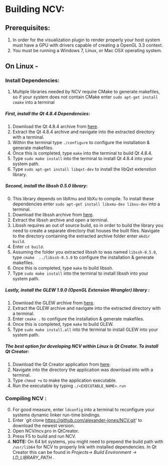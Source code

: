 Building NCV:
=============

Prerequisites:
--------------

1. In order for the visualization plugin to render properly your host system must have a GPU with drivers capable of
creating a OpenGL 3.3 context.
2. You must be running a Windows 7, Linux, or Mac OSX operating system.

On Linux - 
----------

### Install Dependencies:

1. Multiple libraries needed by NCV require CMake to generate makefiles, so if your system does not contain CMake
enter `sudo apt-get install cmake` into a terminal

##### First, install the Qt 4.8.4 Dependencies:

1. Download the Qt 4.8.4 archive from [here](http://qt-project.org/downloads). 
2. Extract the  Qt 4.8.4  archive and navigate into the extracted directory with a terminal.
3. Within the terminal type `./configure` to configure the installation & generate makefiles.
4. Once this is completed, type `make` into the terminal to build Qt 4.8.4.
5. Type `sudo make install` into the terminal to install Qt 4.8.4 into your system path.
6. Type `sudo apt-get install libqxt-dev` to install the libQxt extenstion library.

#####  Second, install the libssh 0.5.0 library:

0. This library depends on libXmu and libXu to compile. To install these dependencies
enter `sudo apt-get install libxmu-dev libxu-dev` into a terminal.
1. Download the libssh archive from [here](http://www.libssh.org/files/0.5/). 
2. Extract the  libssh  archive and open a terminal.
3. Libssh requires an out of source build, so in order to build the library you need to create
a separate directory that houses the built files. Navigate to the directory containing the extracted archive 
folder enter `mkdir build`.
4. Enter `cd build`.
5. Assuming the folder you extracted libssh to was named `libssh-0.5.0`, type `cmake  ../libssh-0.5.0` to 
configure the installation & generate makefiles.
6. Once this is completed, type `make` to build libssh.
7. Type `sudo make install` into the terminal to install libssh into your system path.

##### Lastly, install the GLEW 1.9.0 (OpenGL Extension Wrangler) library :

1. Download the GLEW archive from [here](http://www.libssh.org/files/0.5/). 
2. Extract the GLEW  archive and navigate into the extracted directory with a terminal.
3. Enter `cmake .` to  configure the installation & generate makefiles.
6. Once this is completed, type `make` to build GLEW.
7. Type `sudo make install.all` into the terminal to install GLEW into your system path.

##### The best option for developing NCV within Linux is Qt Creator. To install Qt Creator:
1. Download the Qt Creator application from [here](http://qt-project.org/downloads). 
2. Navigate into the directory the application was download into with a terminal.
3. Type `chmod +x` to make the application executable.
4. Run the executable by typing `./<EXECUTABLE_NAME>.run `

### Compiling NCV :
0. For good measure, enter `ldconfig` into a terminal to reconfigure your systems dynamic linker run-time bindings.
1. Enter `git clone https://github.com/alexander-jones/NCV.git' to download the newest version.
2. Open NCV/ncv.pro in QtCreator.
3. Press F5 to build and run NCV.
4. **NOTE:** On 64 bit systems, you might need to prepend the build path with `/usr/lib64` for NCV to
properly link with installed dependencies. In Qt Creator this can be found in *Projects-> Build Environment -> LD_LIBRARY_PATH* .

